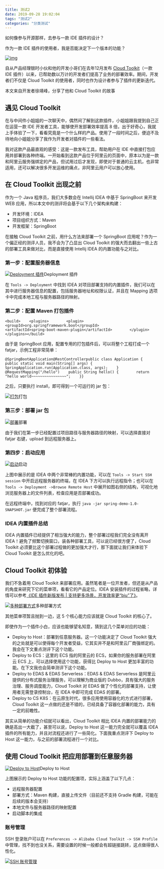 ```yaml
---
title: 测试2
date: 2019-09-28 19:02:04
tags: "测试2"
categories: "分类测试"
---
```


如何像参与开源那样，去参与一款 IDE 插件的设计？

作为一款 IDE 插件的使用者，我是否能决定下一个版本的功能？

[![img](https://img.alicdn.com/tfs/TB1B8fRebus3KVjSZKbXXXqkFXa-4032-3024.jpg)](https://img.alicdn.com/tfs/TB1B8fRebus3KVjSZKbXXXqkFXa-4032-3024.jpg)

自从产品经理银时小伙和他的开发小哥们在去年12月发布 [Cloud Toolkit](https://cn.aliyun.com/product/cloudtoolkit?spm=5176.8142029.developerService.12.4cf36d3e6GiMCs)（一款 IDE 插件）以来，已帮助数以万计的开发者们提高了业务的部署效率。期间，开发者们不仅是 Cloud Toolkit 的使用者，同时也作为设计者参与了插件的更新迭代。

本文来自开发者徐靖峰，分享了他和 Cloud Toolkit 的故事

## 遇见 Cloud Toolkit

在与中间件小姐姐的一次聊天中，偶然间了解到这款插件，小姐姐跟我提到自己正在运营一款 IDE 开发者工具，能够使开发部署效率提高 8 倍，出于好奇心，我就上手体验了一下，看看究竟是一个什么样的产品。使用了一段时间之后，便迫不及待地向小姐姐分享了我作为开发者对插件的一些看法。

我对这款产品最直观的感受：这是一款发布工具，帮助用户在 IDE 中直接打包应用并部署到各种终端。一开始看到这款产品位于阿里云的页面中，原本以为是一款和阿里云服务强绑定的产品，但试用过后才发现，即使对于普通的云主机，也非常适用，还可以解决很多开发运维的痛点，非阿里云用户可以放心使用。

## 在 Cloud Toolkit 出现之前

作为一个 Java 程序员，我们大多数会在 Intellij IDEA 中基于 SpringBoot 来开发 WEB 应用，所以本文中的测评将会基于以下几个架构来构建：

- 开发环境：IDEA
- 项目组织方式：Maven
- 开发框架：SpringBoot

在接触 Cloud Toolkit 之前，用什么方法来部署一个 SpringBoot 应用呢？作为一个偏正经的测评人员，我不会为了凸显出 Cloud Toolkit 的强大而去翻出一些上古的部署工具来做对比，而是直接使用 Intellij IDEA 的内置功能与之对比。

### 第一步：配置服务器信息

[![Deployment 插件](http://kirito.iocoder.cn/image-20190602181059808.png)](http://kirito.iocoder.cn/image-20190602181059808.png)Deployment 插件

在 `Tools -> Deployment` 中找到 IDEA 对项目部署支持的内置插件，我们可以在其中进行服务器信息的配置，包括服务器地址和权限认证，并且在 Mapping 选项卡中完成本地工程与服务器路径的映射。

### 第二步：配置 Maven 打包插件

```
<build>    <plugins>        <plugin>            <groupId>org.springframework.boot</groupId>            <artifactId>spring-boot-maven-plugin</artifactId>        </plugin>    </plugins></build>
```

由于是 SpringBoot 应用，配置专用的打包插件后，可以将整个工程打成一个 fatjar，示例工程非常简单：

```
@SpringBootApplication@RestControllerpublic class Application {    public static void main(String[] args) {        SpringApplication.run(Application.class, args);    }    @RequestMapping("/hello")    public String hello() {        return "hello world~~~~~~~~~~~~~~~~";    }}
```

之后，只要执行 install，即可得到一个可运行的 jar 包：

[![打包](http://kirito.iocoder.cn/image-20190602181758619.png)](http://kirito.iocoder.cn/image-20190602181758619.png)打包

### 第三步：部署 jar 包

[![部署](http://kirito.iocoder.cn/image-20190602181934176.png)](http://kirito.iocoder.cn/image-20190602181934176.png)部署

由于我们在第一步已经配置过项目路径与服务器路径的映射，可以选择直接对 fatjar 右键，upload 到远程服务器上。

### 第四步：启动应用

[![启动](http://kirito.iocoder.cn/image-20190602182411907.png)](http://kirito.iocoder.cn/image-20190602182411907.png)启动

上图中展示的是 IDEA 中两个非常棒的内置功能，可以在 `Tools -> Start SSH session` 中开启远程服务器的终端，在 IDEA 下方可以执行远程指令；也可以在 `Tools -> Deployment ->Browse Remote Host` 中展开如图右侧的结构，可视化地浏览服务器上的文件列表，检查应用是否部署成功。

在远程终端中，找到对应的 fatjar，执行 `java -jar spring-demo-1.0-SNAPSHOT.jar` 便完成了整个部署流程。

### IDEA 内置插件总结

IDEA 内置插件已经提供了相当强大的能力，整个部署过程我们完全没有离开 IDEA！避免了频繁切换窗口，装各种部署工具，可以说已经很方便了，Cloud Toolkit 必须要比这个部署过程做的更加强大才行，那下面就让我们来体验下 Cloud Toolkit 是怎么优化的吧。

## Cloud Toolkit 初体验

我们不急着用 Cloud Toolkit 来部署应用。虽然笔者是一位开发者，但还是从产品的角度来研究下它的菜单项，看看它的产品定位。IDEA 安装插件的过程省略，详情可以参考[《IDE 插件新版发布 | 支持更多场景，开发效率更“biu”了》](https://mp.weixin.qq.com/s?__biz=MzU4NzU0MDIzOQ==&mid=2247485842&idx=1&sn=18489e421ddc25b5cc38ca2283836687&chksm=fdeb3bf2ca9cb2e451e20359b5b29347d1389736eed336813eb222cc921a1ccee1c95b34855d&token=2133191254&lang=zh_CN#rd)。

[![多种部署方式](http://kirito.iocoder.cn/image-20190602183827891.png)](http://kirito.iocoder.cn/image-20190602183827891.png)多种部署方式

其他菜单项暂且抛到一边，这 5 个核心能力应该就是 Cloud Toolkit 的核心了。

即使作为一个插件小白，应该也能够望名知意，猜到这几个菜单对应的功能：

- Deploy to Host：部署到任意服务器。这一个功能决定了 Cloud Toolkit 强大的之处就是可以使得每个开发者受益，它其实并不是和阿里云厂商强绑定的。我会在下文重点测评下这个功能。
- Deploy to ECS：这里的 ECS 指的阿里云的 ECS，如果你的服务部署在阿里云 ECS 上，可以选择使用这个功能，获得比 Deploy to Host 更加丰富的功能。在下文我也会简单测评下这个功能。
- Deploy to EDAS & EDAS Serverless：EDAS & EDAS Serverless 是阿里云提供的分布式服务治理服务，可以理解为商业版的 Dubbo，具有强大的服务治理、服务调度能力，Cloud Toolkit 对 EDAS 做了个性化的部署支持，让使用者无需登录控制台，在 IDEA 中即可完成 EDAS 的部署。
- Deploy to CS K8S：在云原生时代，很多应用使用容器化的方式进行部署，Cloud Toolkit 这一点做的还是不错的，已经具备了容器化部署的能力，具有一定的前瞻性。

其实从简单的功能介绍就可以看出，Cloud Toolkit 相比 IDEA 内置的部署能力的确是高出一大截了，甚至可以说，Deploy to Host 这一能力完全就可以覆盖 IDEA 插件的所有能力，并且对流程还进行了一些简化。下面我重点测评下 Deploy to Host 这一能力，与之前的部署流程进行一个对比。

## 使用 Cloud Toolkit 把应用部署到任意服务器

[![Deploy to Host](http://kirito.iocoder.cn/image-20190602185551351.png)](http://kirito.iocoder.cn/image-20190602185551351.png)Deploy to Host

上图展示的 Deploy to Host 功能的配置项，实际上涵盖了以下几点：

- 远程服务器配置
- 部署方式：Maven 构建，直接上传文件（目前还不支持 Gradle 构建，可能在后续的版本会支持）
- 本地文件与服务器路径的映射配置
- 启动脚本的集成

### 账号管理

SSH 登录账户可以在 `Preferences -> Alibaba Cloud Toolkit -> SSH Profile` 中管理，找不到也没关系，需要设置的时候一般都会有超链接跳转，这点做得很人性化。

[![SSH 账号管理](http://kirito.iocoder.cn/image-20190602190651881.png)](http://kirito.iocoder.cn/image-20190602190651881.png)